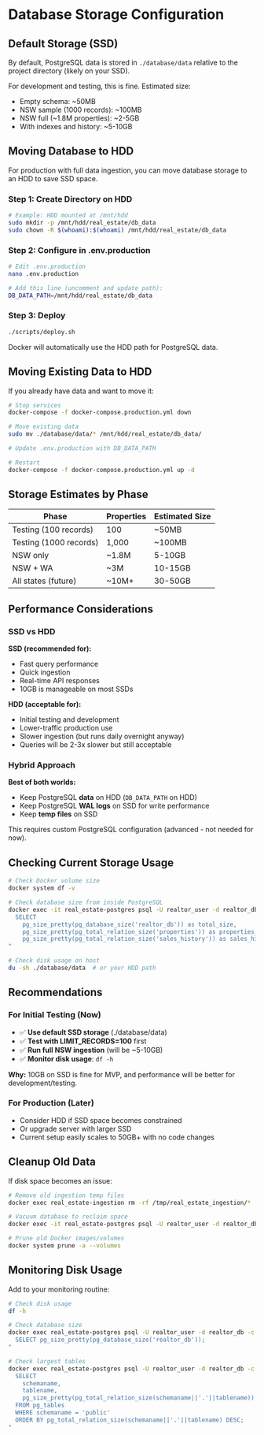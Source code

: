 # Database Storage Configuration

## Default Storage (SSD)

By default, PostgreSQL data is stored in `./database/data` relative to the project directory (likely on your SSD).

For development and testing, this is fine. Estimated size:
- Empty schema: ~50MB
- NSW sample (1000 records): ~100MB
- NSW full (~1.8M properties): ~2-5GB
- With indexes and history: ~5-10GB

## Moving Database to HDD

For production with full data ingestion, you can move database storage to an HDD to save SSD space.

### Step 1: Create Directory on HDD

```bash
# Example: HDD mounted at /mnt/hdd
sudo mkdir -p /mnt/hdd/real_estate/db_data
sudo chown -R $(whoami):$(whoami) /mnt/hdd/real_estate/db_data
```

### Step 2: Configure in .env.production

```bash
# Edit .env.production
nano .env.production

# Add this line (uncomment and update path):
DB_DATA_PATH=/mnt/hdd/real_estate/db_data
```

### Step 3: Deploy

```bash
./scripts/deploy.sh
```

Docker will automatically use the HDD path for PostgreSQL data.

## Moving Existing Data to HDD

If you already have data and want to move it:

```bash
# Stop services
docker-compose -f docker-compose.production.yml down

# Move existing data
sudo mv ./database/data/* /mnt/hdd/real_estate/db_data/

# Update .env.production with DB_DATA_PATH

# Restart
docker-compose -f docker-compose.production.yml up -d
```

## Storage Estimates by Phase

| Phase | Properties | Estimated Size |
|-------|-----------|----------------|
| Testing (100 records) | 100 | ~50MB |
| Testing (1000 records) | 1,000 | ~100MB |
| NSW only | ~1.8M | 5-10GB |
| NSW + WA | ~3M | 10-15GB |
| All states (future) | ~10M+ | 30-50GB |

## Performance Considerations

### SSD vs HDD

**SSD (recommended for):**
- Fast query performance
- Quick ingestion
- Real-time API responses
- 10GB is manageable on most SSDs

**HDD (acceptable for):**
- Initial testing and development
- Lower-traffic production use
- Slower ingestion (but runs daily overnight anyway)
- Queries will be 2-3x slower but still acceptable

### Hybrid Approach

**Best of both worlds:**
- Keep PostgreSQL **data** on HDD (`DB_DATA_PATH` on HDD)
- Keep PostgreSQL **WAL logs** on SSD for write performance
- Keep **temp files** on SSD

This requires custom PostgreSQL configuration (advanced - not needed for now).

## Checking Current Storage Usage

```bash
# Check Docker volume size
docker system df -v

# Check database size from inside PostgreSQL
docker exec -it real_estate-postgres psql -U realtor_user -d realtor_db -c "
  SELECT
    pg_size_pretty(pg_database_size('realtor_db')) as total_size,
    pg_size_pretty(pg_total_relation_size('properties')) as properties_table,
    pg_size_pretty(pg_total_relation_size('sales_history')) as sales_history;
"

# Check disk usage on host
du -sh ./database/data  # or your HDD path
```

## Recommendations

### For Initial Testing (Now)
- ✅ **Use default SSD storage** (./database/data)
- ✅ **Test with LIMIT_RECORDS=100** first
- ✅ **Run full NSW ingestion** (will be ~5-10GB)
- ✅ **Monitor disk usage**: `df -h`

**Why:** 10GB on SSD is fine for MVP, and performance will be better for development/testing.

### For Production (Later)
- Consider HDD if SSD space becomes constrained
- Or upgrade server with larger SSD
- Current setup easily scales to 50GB+ with no code changes

## Cleanup Old Data

If disk space becomes an issue:

```bash
# Remove old ingestion temp files
docker exec real_estate-ingestion rm -rf /tmp/real_estate_ingestion/*

# Vacuum database to reclaim space
docker exec -it real_estate-postgres psql -U realtor_user -d realtor_db -c "VACUUM FULL;"

# Prune old Docker images/volumes
docker system prune -a --volumes
```

## Monitoring Disk Usage

Add to your monitoring routine:

```bash
# Check disk usage
df -h

# Check database size
docker exec real_estate-postgres psql -U realtor_user -d realtor_db -c "
  SELECT pg_size_pretty(pg_database_size('realtor_db'));
"

# Check largest tables
docker exec real_estate-postgres psql -U realtor_user -d realtor_db -c "
  SELECT
    schemaname,
    tablename,
    pg_size_pretty(pg_total_relation_size(schemaname||'.'||tablename)) AS size
  FROM pg_tables
  WHERE schemaname = 'public'
  ORDER BY pg_total_relation_size(schemaname||'.'||tablename) DESC;
"
```
